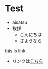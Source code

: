 # Test

- aisatsu
- 挨拶
  - こんにちは
  - さようなら

[this](https://github.com/closer0502/closer0502.github.io "untitled") is link

- リンクは[こちら](https://github.com/closer0502/closer0502.github.io "untitled")
